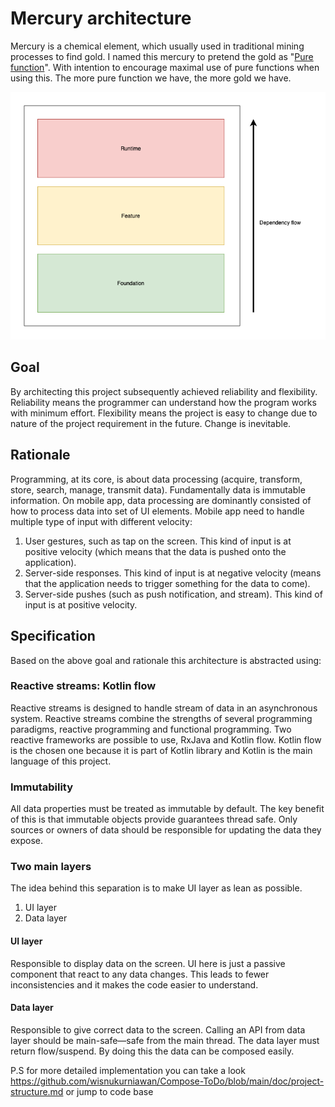 # Mercury architecture

Mercury is a chemical element, which usually used in traditional mining processes to find gold. I named this mercury to pretend the gold as "[Pure function](https://en.wikipedia.org/wiki/Pure_function)". With intention to
encourage maximal use of pure functions when using this. The more pure function we have, the more gold we have.

<img src="/doc/arch-images/arch-diagram.png">

## Goal

By architecting this project subsequently achieved reliability and flexibility. Reliability means the programmer can understand how the program works with minimum effort. Flexibility means the project
is easy to change due to nature of the project requirement in the future. Change is inevitable.

## Rationale

Programming, at its core, is about data processing (acquire, transform, store, search, manage, transmit data). Fundamentally data is immutable information. On mobile app, data processing are
dominantly consisted of how to process data into set of UI elements. Mobile app need to handle multiple type of input with different velocity:

1. User gestures, such as tap on the screen. This kind of input is at positive velocity (which means that the data is pushed onto the application).
2. Server-side responses. This kind of input is at negative velocity (means that the application needs to trigger something for the data to come).
3. Server-side pushes (such as push notification, and stream). This kind of input is at positive velocity.

## Specification

Based on the above goal and rationale this architecture is abstracted using:

### Reactive streams: Kotlin flow

Reactive streams is designed to handle stream of data in an asynchronous system. Reactive streams combine the strengths of several programming paradigms, reactive programming and functional
programming. Two reactive frameworks are possible to use, RxJava and Kotlin flow. Kotlin flow is the chosen one because it is part of Kotlin library and Kotlin is the main language of this project.

### Immutability

All data properties must be treated as immutable by default. The key benefit of this is that immutable objects provide guarantees thread safe. Only sources or owners of data should be responsible for
updating the data they expose.

### Two main layers

The idea behind this separation is to make UI layer as lean as possible.

1. UI layer
2. Data layer

#### UI layer

Responsible to display data on the screen. UI here is just a passive component that react to any data changes. This leads to fewer inconsistencies and it makes the code easier to understand.

#### Data layer

Responsible to give correct data to the screen. Calling an API from data layer should be main-safe—safe from the main thread. The data layer must return flow/suspend. By doing this the data can be
composed easily.

P.S for more detailed implementation you can take a look https://github.com/wisnukurniawan/Compose-ToDo/blob/main/doc/project-structure.md or jump to code base
